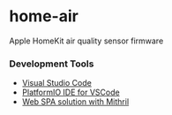 # home-air
Apple HomeKit air quality sensor firmware

### Development Tools
- [Visual Studio Code](https://code.visualstudio.com/)
- [PlatformIO IDE for VSCode](https://marketplace.visualstudio.com/items?itemName=platformio.platformio-ide)
- [Web SPA solution with Mithril](https://mithril.js.org/)

